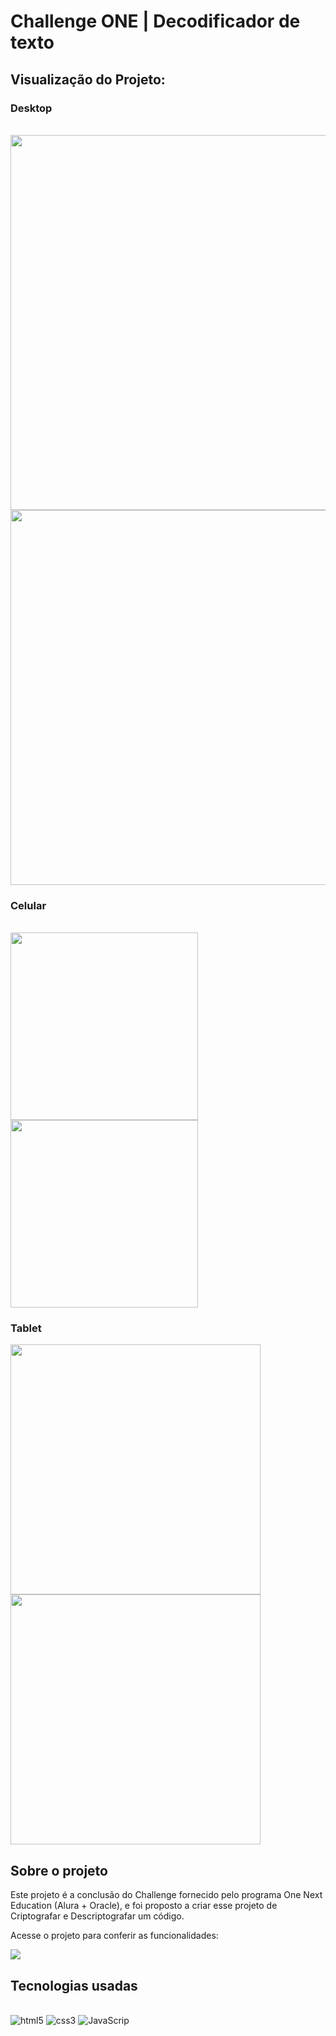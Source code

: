 # Challenge ONE | Decodificador de texto

## Visualização do Projeto: 

### Desktop


<div aling="center"><br/>

<img src="https://user-images.githubusercontent.com/108822052/213955218-e63480aa-5b8a-4be2-8b3f-a9e3fa82a96e.png" width="600px">
<br/>
<img src="https://user-images.githubusercontent.com/108822052/213955841-79f93a20-1033-4662-b0f9-8e611a6e3340.png" width="600px">
</div>

### Celular


<div aling="center"  style="display: inline-block"><br/>

<img src="https://user-images.githubusercontent.com/108822052/213955846-449bb869-ac69-493c-877e-42b7bb9ce17f.png" width="300px">
<img src="https://user-images.githubusercontent.com/108822052/213955844-c6857d75-b73f-41ef-8084-2d4d0c0f8fdc.png" width="300px">

</div>


### Tablet

         
<div aling="center" style="display:inline-block">

<img src="https://user-images.githubusercontent.com/108822052/213955850-3f3714e5-c819-4bf1-a5c5-38caccf527a8.png" width="400px">
<img src="https://user-images.githubusercontent.com/108822052/213955849-04504f56-342f-431f-b6c1-dd2abd924836.png" width="400px">

</div>

## Sobre o projeto

<div>
         
  <p>
      Este projeto é a conclusão do Challenge fornecido pelo programa One Next Education (Alura + Oracle), e foi proposto a criar esse projeto de Criptografar e Descriptografar um código.
     
  </p>
  
 <p aling="center" display="inline-block">
     Acesse o projeto para conferir as funcionalidades: 
 </p>
   <a href="https://decodificador-oracle.vercel.app/"  target="_blank" rel="noopener"><img  aling="center" display="inline-block"                                 src="https://img.shields.io/badge/Vercel-000000?style=for-the-badge&logo=vercel&logoColor=white"/></a> 
  
         
         
</div>

## Tecnologias usadas
<div style="display: inline-block"> <br/>

<img aling="center" alt="html5" src="https://img.shields.io/badge/HTML5-E34F26?style=for-the-badge&logo=html5&logoColor=white" />

<img aling="center" alt="css3" src="https://img.shields.io/badge/CSS3-1572B6?style=for-the-badge&logo=css3&logoColor=white" />

<img aling="center" alt="JavaScrip" src="https://img.shields.io/badge/JavaScript-F7DF1E?style=for-the-badge&logo=javascript&logoColor=black" />

</div




